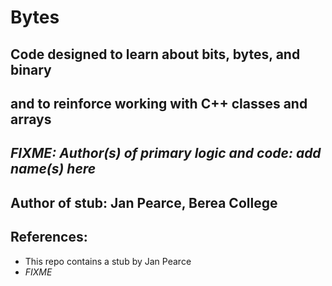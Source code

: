 # Bytes
## Code designed to learn about bits, bytes, and binary
## and to reinforce working with C++ classes and arrays

## *FIXME: Author(s) of primary logic and code: add name(s) here*
## Author of stub: Jan Pearce, Berea College


## References:
- This repo contains a stub by Jan Pearce
- *FIXME*